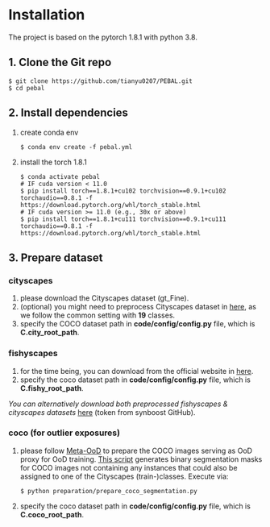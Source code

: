 # Installation

The project is based on the pytorch 1.8.1 with python 3.8.

## 1. Clone the Git  repo

``` shell
$ git clone https://github.com/tianyu0207/PEBAL.git
$ cd pebal
```

## 2. Install dependencies

1) create conda env
    ```shell
    $ conda env create -f pebal.yml
    ```
2) install the torch 1.8.1
    ```shell
    $ conda activate pebal
    # IF cuda version < 11.0
    $ pip install torch==1.8.1+cu102 torchvision==0.9.1+cu102 torchaudio==0.8.1 -f https://download.pytorch.org/whl/torch_stable.html
    # IF cuda version >= 11.0 (e.g., 30x or above)
    $ pip install torch==1.8.1+cu111 torchvision==0.9.1+cu111 torchaudio==0.8.1 -f https://download.pytorch.org/whl/torch_stable.html
    ```

## 3. Prepare dataset

### cityscapes

1) please download the Cityscapes dataset (gt_Fine).
2) (optional) you might need to preprocess Cityscapes dataset
   in [here](https://github.com/mcordts/cityscapesScripts/tree/master/cityscapesscripts/preparation), as we follow the
   common setting with **19** classes.
3) specify the COCO dataset path in **code/config/config.py** file, which is **C.city_root_path**.

### fishyscapes

1) for the time being, you can download from the official website in [here](https://fishyscapes.com/dataset).
2) specify the coco dataset path in **code/config/config.py** file, which is **C.fishy_root_path**.

*You can alternatively download both preprocessed fishyscapes & cityscapes datasets* [here](http://robotics.ethz.ch/~asl-datasets/Dissimilarity/data_processed.tar) (token from synboost GitHub).
   
### coco (for outlier exposures)

1) please follow [Meta-OoD](https://github.com/robin-chan/meta-ood/tree/master/preparation) to prepare the COCO images
   serving as OoD proxy for OoD
   training. [This script](https://github.com/robin-chan/meta-ood/blob/master/preparation/prepare_coco_segmentation.py)
   generates binary segmentation masks for COCO images not containing any instances that could also be assigned to one
   of the Cityscapes (train-)classes. Execute via:
   ```shell 
   $ python preparation/prepare_coco_segmentation.py
   ```
2) specify the coco dataset path in **code/config/config.py** file, which is **C.coco_root_path**.
